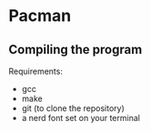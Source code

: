 # Pacman



## Compiling the program
Requirements:
- gcc
- make
- git (to clone the repository)
- a nerd font set on your terminal

